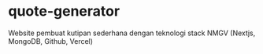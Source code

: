 # quote-generator
Website pembuat kutipan sederhana dengan teknologi stack NMGV (Nextjs, MongoDB, Github, Vercel)
